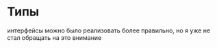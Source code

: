 # Типы
интерфейсы можно было реализовать более правильно, но я уже не стал обращать на это внимание
